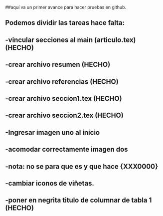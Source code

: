 ##aquí va un primer avance para hacer pruebas en github.
## Podemos dividir las tareas hace falta:
## -vincular secciones al main (articulo.tex) (HECHO)
## -crear archivo resumen (HECHO)
## -crear archivo referencias (HECHO)
## -crear archivo seccion1.tex (HECHO)
## -crear archivo seccion2.tex (HECHO)
## -Ingresar imagen uno al inicio
## -acomodar correctamente imagen dos
## -nota: no se para que es y que hace {XXX0000}
## -cambiar iconos de viñetas.
## -poner en negrita titulo de columnar de tabla 1 (HECHO)

